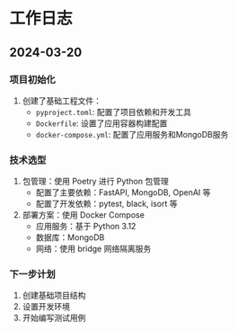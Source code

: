 # 工作日志

## 2024-03-20

### 项目初始化
1. 创建了基础工程文件：
   - `pyproject.toml`: 配置了项目依赖和开发工具
   - `Dockerfile`: 设置了应用容器构建配置
   - `docker-compose.yml`: 配置了应用服务和MongoDB服务

### 技术选型
1. 包管理：使用 Poetry 进行 Python 包管理
   - 配置了主要依赖：FastAPI, MongoDB, OpenAI 等
   - 配置了开发依赖：pytest, black, isort 等
2. 部署方案：使用 Docker Compose
   - 应用服务：基于 Python 3.12
   - 数据库：MongoDB
   - 网络：使用 bridge 网络隔离服务

### 下一步计划
1. 创建基础项目结构
2. 设置开发环境
3. 开始编写测试用例
